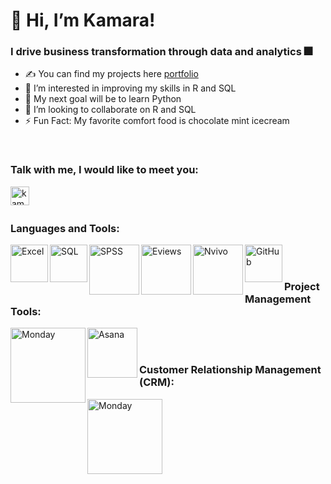# 👋 Hi, I’m Kamara!

### I drive business transformation through data and analytics 🎆

- ✍ You can find my projects here [portfolio](https://github.com/kamararichards/PortfolioProjects)
- 👀 I’m interested in improving my skills in R and SQL
- 🥅 My next goal will be to learn Python
- 💞️ I’m looking to collaborate on R and SQL
- ⚡ Fun Fact: My favorite comfort food is chocolate mint icecream
<br />

### Talk with me, I would like to meet you:
[<img align="left" alt="kamararichards | LinkedIn" width="30px" src="https://github.com/kamararichards/Images/blob/main/linkedin.png" />](https://www.linkedin.com/in/kamararichards/)
<br />
<br />

### Languages and Tools:
<img align="left" alt="Excel" width="60px" src="https://github.com/kamararichards/Images/blob/main/Excel.png" />
<img align="left" alt="SQL" width="60px" src="https://github.com/kamararichards/Images/blob/main/SQL.png" />
<img align="left" alt="SPSS" width="80px" src="https://github.com/kamararichards/Images/blob/main/spss%20logo%202.png" />
<img align="left" alt="Eviews" width="80px" src="https://github.com/kamararichards/Images/blob/main/Eviews%204.jpg" />
<img align="left" alt="Nvivo" width="80px" src="https://github.com/kamararichards/Images/blob/main/NVivo_Logo.png" />
<img align="left" alt="GitHub" width="60px" src="https://github.com/kamararichards/Images/blob/main/Git%20Hub%20Logo%202.png" />
<br />
<br />

### Project Management Tools:
<img align="left" alt="Monday" width="120px" src="https://github.com/kamararichards/Images/blob/main/monday%20logo.png" />
<img align="left" alt="Asana" width="80px" src="https://github.com/kamararichards/Images/blob/main/Asana_logo%203.png" />
<br />
<br />

### Customer Relationship Management (CRM):
<img align="left" alt="Monday" width="120px" src="https://github.com/kamararichards/Images/blob/main/monday%20logo.png" />

<!---
kamararichards/kamararichards is a ✨ special ✨ repository because its `README.md` (this file) appears on your GitHub profile.
You can click the Preview link to take a look at your changes.
--->
